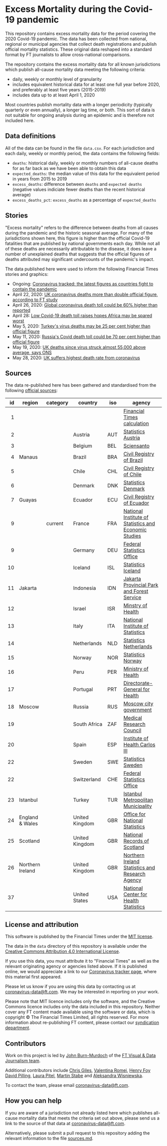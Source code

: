# Excess Mortality during the Covid-19 pandemic

This repository contains excess mortality data for the period covering the 2020 Covid-19 pandemic. The data has been collected from national, regional or municipal agencies that collect death registrations and publish official mortality statistics. These original data reshaped into a standard format by FT journalists to allow cross-national comparisons.

The repository contains the excess mortality data for all known jurisdictions which publish all-cause mortality data meeting the following criteria:

* daily, weekly or monthly level of granularity
* includes equivalent historical data for at least one full year before 2020, and preferably at least five years (2015-2019)
* includes data up to at least April 1, 2020

Most countries publish mortality data with a longer periodicity (typically quarterly or even annually), a longer lag time, or both. This sort of data is not suitable for ongoing analysis during an epidemic and is therefore not included here.

## Data definitions

All of the data can be found in the file `data.csv`. For each jurisdiction and each daily, weekly or monthly period, the data contains the following fields:

* `deaths`: historical daily, weekly or monthly numbers of all-cause deaths for as far back as we have been able to obtain this data
* `expected_deaths`: the median value of this data for the equivalent period in years from 2015 to 2019
* `excess_deaths`: difference between `deaths` and `expected deaths` (negative values indiciate fewer deaths than the recent historical average)
* `excess_deaths_pct`: `excess_deaths` as a percentage of `expected_deaths`

## Stories

"Excess mortality" refers to the difference between deaths from all causes during the pandemic and the historic seasonal average. For many of the jurisdictions shown here, this figure is higher than the official Covid-19 fatalities that are published by national governments each day. While not all of these deaths are necessarily attributable to the disease, it does leave a number of unexplained deaths that suggests that the official figures of deaths attributed may significant undercounts of the pandemic's impact.

The data published here were used to inform the following Financial Times stories and graphics:

* Ongoing: [Coronavirus tracked: the latest figures as countries fight to contain the pandemic](https://www.ft.com/content/a26fbf7e-48f8-11ea-aeb3-955839e06441)
* April 22, 2020: [UK coronavirus deaths more than double official figure, according to FT study](https://www.ft.com/content/67e6a4ee-3d05-43bc-ba03-e239799fa6ab)
* April 26, 2020: [Global coronavirus death toll could be 60% higher than reported](https://www.ft.com/content/6bd88b7d-3386-4543-b2e9-0d5c6fac846c)
* April 28: [Low Covid-19 death toll raises hopes Africa may be spared worst](https://www.ft.com/content/e9cf5ed0-a590-4bd6-8c00-b41d0c4ae6e0)
* May 5, 2020: [Turkey's virus deaths may be 25 per cent higher than official figure](https://www.ft.com/content/80bb222c-b6eb-40ea-8014-563cbe9e0117)
* May 11, 2020: [Russia's Covid death toll could be 70 per cent higher than official figure](https://www.ft.com/content/77cd2cba-b0e2-4022-a265-e0a9a7930bda)
* May 19, 2020: [UK deaths since virus struck almost 55,000 above average, says ONS](https://www.ft.com/content/f6a11fcd-0445-4643-9d3c-24d5fc0611da)
* May 28, 2020: [UK suffers highest death rate from coronavirus](https://www.ft.com/content/6b4c784e-c259-4ca4-9a82-648ffde71bf0)

## Sources

The data re-published here has been gathered and standardised from the following [official sources](sources.md):

| id | region           | category   | country        | iso | agency                                                                                                                                                                                                                                  |
|----:|------------------|------------|----------------|-----|---------------------------------------------------------------------------------------------------------------------------------------------------------------------------------------------------------------------------------------------------|
| 1  |                  |            |                |     | [Financial Times calculation](http://www.ft.com/)                                                                                                                                                                                                 |
| 2  |                  |            | Austria        | AUT | [Statistics Austria](http://www.statistik.at/web_de/statistiken/menschen_und_gesellschaft/bevoelkerung/gestorbene/index.html)                                                                                                                     |
| 3  |                  |            | Belgium        | BEL | [Sciensanto](https://covid-19.sciensano.be/fr/covid-19-situation-epidemiologique)                                                                                                                                                                 |
| 4  | Manaus           |            | Brazil         | BRA | [Civil Registry of Brazil](https://transparencia.registrocivil.org.br/registros)                                                                                                                                                                  |
| 5  |                  |            | Chile          | CHL | [Civil Registry of Chile](https://github.com/MinCiencia/Datos-COVID19/tree/master/output/producto32)                                                                                                                                              |
| 6  |                  |            | Denmark        | DNK | [Statistics Denmark](https://m.statbank.dk/TableInfo/DODC2)                                                                                                                                                                                       |
| 7  | Guayas           |            | Ecuador        | ECU | [Civil Registry of Ecuador](https://www.registrocivil.gob.ec/cifras/)                                                                                                                                                                             |
| 9  |                  | current    | France         | FRA | [National Institute of Statistics and Economic Studies](https://insee.fr/fr/information/4470857)                                                                                                                                                  |
| 9  |                  |            | Germany        | DEU | [Federal Statistics Office](https://www.destatis.de/DE/Themen/Gesellschaft-Umwelt/Bevoelkerung/Sterbefaelle-Lebenserwartung/sterbefallzahlen.html)                                                                                                |
| 10 |                  |            | Iceland        | ISL | [Statistics Iceland](https://hagstofa.is/utgafur/tilraunatolfraedi/danir-tt/)                                                                                                                                                                     |
| 11 | Jakarta          |            | Indonesia      | IDN | [Jakarta Provincial Park and Forest Service](https://pertamananpemakaman.jakarta.go.id/v813/t1p1/csv-data25.csv/YXNzZXRzL2RhdGEvY3N2LXBlbWFrYW1hbi8-)                                                                                             |
| 12 |                  |            | Israel         | ISR | [Minstry of Health](https://www.health.gov.il/UnitsOffice/HD/PH/epidemiology/Pages/epidemiology_report.aspx?WPID=WPQ7&PN=6)                                                                                                                       |
| 13 |                  |            | Italy          | ITA | [National Institute of Statistics](https://www.istat.it/en/archivio/240106)                                                                                                                                                                       |
| 14 |                  |            | Netherlands    | NLD | [Statistics Netherlands](https://opendata.cbs.nl/statline/#/CBS/nl/dataset/70895ned/table?ts=1585918931535)                                                                                                                                       |
| 15 |                  |            | Norway         | NOR | [Statistics Norway](https://www.ssb.no/statbank/table/07995/)                                                                                                                                                                                     |
| 16 |                  |            | Peru           | PER | [Ministry of Health](https://cloud.minsa.gob.pe/s/BGCKJBWKELW8nDi/download?path=%2F&files=Carga_Tableau_12052020.xlsx&downloadStartSecret=ieif5k3ymp)                                                                                             |
| 17 |                  |            | Portugal       | PRT | [Directorate-General for Health](https://evm.min-saude.pt/)                                                                                                                                                                                       |
| 18 | Moscow           |            | Russia         | RUS | [Moscow city government](https://data.mos.ru/opendata/7704111479-dinamika-registratsii-aktov-grajdanskogo-sostoyaniya?pageNumber=1&versionNumber=3&releaseNumber=42)                                                                              |
| 19 |                  |            | South Africa   | ZAF | [Medical Research Council](https://www.samrc.ac.za/reports/report-weekly-deaths-south-africa)                                                                                                                                                     |
| 20 |                  |            | Spain          | ESP | [Institute of Health Carlos III](https://momo.isciii.es/public/momo/dashboard/momo_dashboard.html#datos)                                                                                                                                          |
| 22 |                  |            | Sweden         | SWE | [Statistics Sweden](https://www.scb.se/contentassets/edc2b33f85ad415d8e7909002253ed84/2020-04-09---preliminar-statistik-over-doda-inkl-eng.xlsx)                                                                                                  |
| 22 |                  |            | Switzerland    | CHE | [Federal Statistics Office](https://www.bfs.admin.ch/bfs/en/home/statistics/health/state-health/mortality-causes-death.html)                                                                                                                      |
| 23 | Istanbul         |            | Turkey         | TUR | [Istanbul Metropolitan Municipality](https://www.turkiye.gov.tr/istanbul-buyuksehir-belediyesi-vefat-sorgulama)                                                                                                                                   |
| 24 | England & Wales  |            | United Kingdom | GBR | [Office for National Statistics](https://www.ons.gov.uk/peoplepopulationandcommunity/birthsdeathsandmarriages/deaths/datasets/weeklyprovisionalfiguresondeathsregisteredinenglandandwales)                                                        |
| 25 | Scotland         |            | United Kingdom | GBR | [National Records of Scotland](https://www.nrscotland.gov.uk/statistics-and-data/statistics/statistics-by-theme/vital-events/general-publications/weekly-and-monthly-data-on-births-and-deaths/deaths-involving-coronavirus-covid-19-in-scotland) |
| 26 | Northern Ireland |            | United Kingdom | GBR | [Northern Ireland Statistics and Research Agency](https://www.nisra.gov.uk/publications/weekly-deaths)                                                                                                                                            |
| 37 |                  |            | United States  | USA | [National Center for Health Statistics](https://gis.cdc.gov/grasp/fluview/mortality.html)                                                                                                                                                         |

## License and attribution

This software is published by the Financial Times under the [MIT license](https://opensource.org/licenses/MIT). 

The data in the `data` directory of this repository is available under the [Creative Commons Attribution 4.0 International License](https://creativecommons.org/licenses/by/4.0/).

If you use this data, you must attribute it to "Financial Times" as well as the relevant originating agency or agencies listed above. If it is published online, we would appreciate a link to our [Coronavirus tracker page](https://www.ft.com/content/a26fbf7e-48f8-11ea-aeb3-955839e06441), where this material first appeared.

Please let us know if you are using this data by contacting us at [coronavirus-data@ft.com](mailto:cornoavirus-data@ft.com). We may be interested in reporting on your work.

Please note that MIT licence includes only the software, and the Creative Commons licence includes only the data included in this repository. Neither cover any FT content made available using the software or data, which is copyright © The Financial Times Limited, all rights reserved. For more information about re-publishing FT content, please contact our [syndication department](https://enterprise.ft.com/en-gb/services/republishing/).

## Contributors

Work on this project is led by [John Burn-Murdoch](https://www.ft.com/stream/e191658e-c66a-45bc-9bad-343bdc4210b3) of the [FT Visual & Data Journalism team](https://www.ft.com/visual-and-data-journalism).

Additional contributors include [Chris Giles](https://www.ft.com/chris-giles), [Valentina Romei](https://www.ft.com/valentina-romei), [Henry Foy](https://www.ft.com/henry-foy) [David Pilling](https://www.ft.com/david-pilling), [Laura Pitel](https://www.ft.com/laura-pitel), [Martin Stabe](https://www.ft.com/martin-stabe) and [Aleksandra Wisniewska](https://www.ft.com/aleksandra-wisniewska).

To contact the team, please email [coronavirus-data@ft.com](mailto:cornoavirus-data@ft.com).

## How you can help

If you are aware of a jurisdiction not already listed here which publishes all-cause mortality data that meets the criteria set out above, please send us a link to the source of that data at [coronavirus-data@ft.com](mailto:cornoavirus-data@ft.com).

Alternatively, please submit a pull request to this repository adding the relevant information to the file [sources.md](/sources.md).
